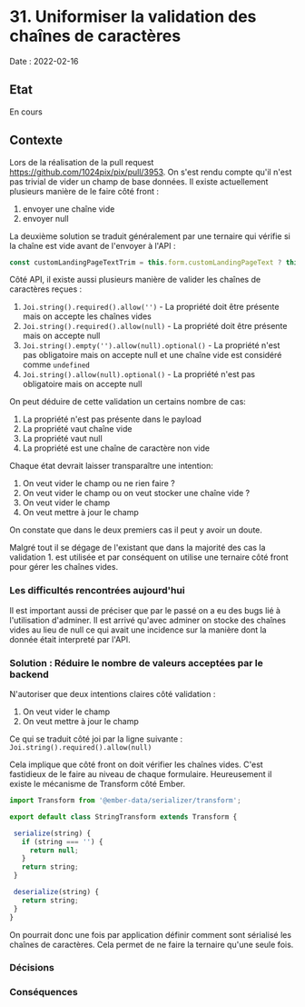 # 31. Uniformiser la validation des chaînes de caractères

Date : 2022-02-16

## Etat

En cours

## Contexte

Lors de la réalisation de la pull request https://github.com/1024pix/pix/pull/3953.
On s'est rendu compte qu'il n'est pas trivial de vider un champ de base données.
Il existe actuellement plusieurs manière de le faire côté front :
1. envoyer une chaîne vide
2. envoyer null

La deuxième solution se traduit généralement par une ternaire qui vérifie si la chaîne est vide avant de l'envoyer à l'API :

```js
const customLandingPageTextTrim = this.form.customLandingPageText ? this.form.customLandingPageText.trim() : null;
```

Côté API, il existe aussi plusieurs manière de valider les chaînes de caractères reçues :
1. `Joi.string().required().allow('')` - La propriété doit être présente mais on accepte les chaînes vides
2. `Joi.string().required().allow(null)` - La propriété doit être présente mais on accepte null
3. `Joi.string().empty('').allow(null).optional()` - La propriété n'est pas obligatoire mais on accepte null et une chaîne vide est considéré comme `undefined`
4. `Joi.string().allow(null).optional()` - La propriété n'est pas obligatoire mais on accepte null

On peut déduire de cette validation un certains nombre de cas:
1. La propriété n'est pas présente dans le payload
2. La propriété vaut chaîne vide
3. La propriété vaut null
4. La propriété est une chaîne de caractère non vide

Chaque état devrait laisser transparaître une intention:
1. On veut vider le champ ou ne rien faire ?
2. On veut vider le champ ou on veut stocker une chaîne vide ?
3. On veut vider le champ
4. On veut mettre à jour le champ

On constate que dans le deux premiers cas il peut y avoir un doute.

Malgré tout il se dégage de l'existant que dans la majorité des cas la validation 1. est utilisée et par conséquent on utilise une ternaire côté front pour gérer les chaînes vides.

### Les difficultés rencontrées aujourd'hui

Il est important aussi de préciser que par le passé on a eu des bugs lié à l'utilisation d'adminer. Il est arrivé qu'avec adminer on stocke des chaînes vides au lieu de null ce qui avait une incidence sur la manière dont la donnée était interpreté par l'API.

### Solution : Réduire le nombre de valeurs acceptées par le backend 

N'autoriser que deux intentions claires côté validation :
1. On veut vider le champ
2. On veut mettre à jour le champ

Ce qui se traduit côté joi par la ligne suivante :
`Joi.string().required().allow(null)`

Cela implique que côté front on doit vérifier les chaînes vides. C'est fastidieux de le faire au niveau de chaque formulaire.
Heureusement il existe le mécanisme de Transform côté Ember.

```js
import Transform from '@ember-data/serializer/transform';

export default class StringTransform extends Transform {

 serialize(string) {
   if (string === '') {
     return null;
   }
   return string;
 }

 deserialize(string) {
   return string;
 }
}
```

On pourrait donc une fois par application définir comment sont sérialisé les chaînes de caractères. Cela permet de ne faire la ternaire qu'une seule fois.

### Décisions

### Conséquences
